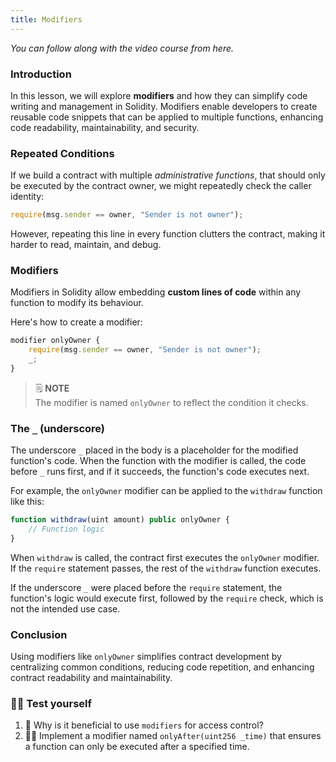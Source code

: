 ```yaml
---
title: Modifiers
---
```


_You can follow along with the video course from here._

> </a>

### Introduction

In this lesson, we will explore **modifiers** and how they can simplify code writing and management in Solidity. Modifiers enable developers to create reusable code snippets that can be applied to multiple functions, enhancing code readability, maintainability, and security.

### Repeated Conditions

If we build a contract with multiple _administrative functions_, that should only be executed by the contract owner, we might repeatedly check the caller identity:

```js
require(msg.sender == owner, "Sender is not owner");
```

However, repeating this line in every function clutters the contract, making it harder to read, maintain, and debug.

### Modifiers

Modifiers in Solidity allow embedding **custom lines of code** within any function to modify its behaviour.

Here's how to create a modifier:

```js
modifier onlyOwner {
    require(msg.sender == owner, "Sender is not owner");
    _;
}
```

> 🗒️ **NOTE** <br>
> The modifier is named `onlyOwner` to reflect the condition it checks.

### The `_` (underscore)

The underscore `_` placed in the body is a placeholder for the modified function's code. When the function with the modifier is called, the code before `_` runs first, and if it succeeds, the function's code executes next.

For example, the `onlyOwner` modifier can be applied to the `withdraw` function like this:

```js
function withdraw(uint amount) public onlyOwner {
    // Function logic
}
```

When `withdraw` is called, the contract first executes the `onlyOwner` modifier. If the `require` statement passes, the rest of the `withdraw` function executes.

If the underscore `_` were placed before the `require` statement, the function's logic would execute first, followed by the `require` check, which is not the intended use case.

### Conclusion

Using modifiers like `onlyOwner` simplifies contract development by centralizing common conditions, reducing code repetition, and enhancing contract readability and maintainability.

### 🧑‍💻 Test yourself

1. 📕 Why is it beneficial to use `modifiers` for access control?
2. 🧑‍💻 Implement a modifier named `onlyAfter(uint256 _time)` that ensures a function can only be executed after a specified time.
